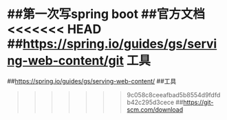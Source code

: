 ##第一次写spring boot
##官方文档
<<<<<<< HEAD
##https://spring.io/guides/gs/serving-web-content/git 
工具
=======
##https://spring.io/guides/gs/serving-web-content/
##工具
>>>>>>> 9c058c8ceeafbad5b8554d9fdfdb42c295d3cece
##https://git-scm.com/download
